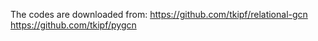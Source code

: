 The codes are downloaded from:
https://github.com/tkipf/relational-gcn
https://github.com/tkipf/pygcn
